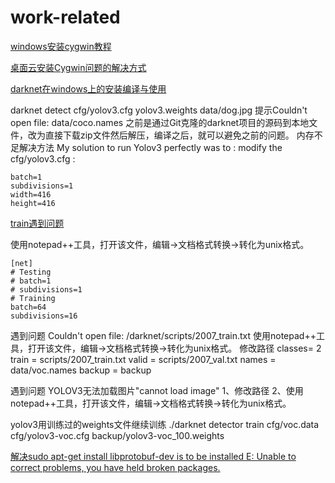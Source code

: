 # work-related

[windows安装cygwin教程](https://blog.csdn.net/chunleixiahe/article/details/55666792)

[桌面云安装Cygwin问题的解决方式](http://3ms.huawei.com/km/blogs/details/6078397)

[darknet在windows上的安装编译与使用](https://blog.csdn.net/fanhenghui/article/details/102835176)

darknet detect cfg/yolov3.cfg yolov3.weights data/dog.jpg
提示Couldn't open file: data/coco.names
之前是通过Git克隆的darknet项目的源码到本地文件，改为直接下载zip文件然后解压，编译之后，就可以避免之前的问题。
内存不足解决方法
My solution to run Yolov3 perfectly was to : modify the cfg/yolov3.cfg :
```
batch=1
subdivisions=1
width=416
height=416
```

[train遇到问题](http://www.luyixian.cn/news_show_20149.aspx)

使用notepad++工具，打开该文件，编辑->文档格式转换->转化为unix格式。
```
[net]
# Testing
# batch=1
# subdivisions=1
# Training
batch=64
subdivisions=16
```

遇到问题
Couldn't open file: /darknet/scripts/2007_train.txt
使用notepad++工具，打开该文件，编辑->文档格式转换->转化为unix格式。
修改路径
classes= 2
train  = scripts/2007_train.txt
valid  = scripts/2007_val.txt
names = data/voc.names
backup = backup

遇到问题
YOLOV3无法加载图片"cannot load image"
1、修改路径
2、使用notepad++工具，打开该文件，编辑->文档格式转换->转化为unix格式。

yolov3用训练过的weights文件继续训练
./darknet detector train cfg/voc.data cfg/yolov3-voc.cfg backup/yolov3-voc_100.weights

[解决sudo apt-get install libprotobuf-dev
is to be installed
E: Unable to correct problems, you have held broken packages.](https://www.cnblogs.com/aaron-agu/p/8862624.html)
